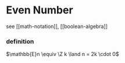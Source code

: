 # Even Number

see [[math-notation]], [[boolean-algebra]]

### definition

$\mathbb{E}n \equiv \Z k \land n = 2k \cdot 0$
